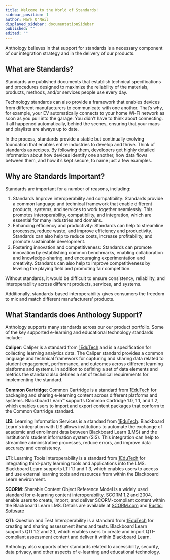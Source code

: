 ```yaml
---
title: Welcome to the World of Standards!
sidebar_position: 1
author: Mark O'Neil
displayed_sidebar: documentationSidebar
published: ""
edited: ""
---
```


Anthology believes in that support for standards is a necessary component of our integration strategy and in the delivery of our products.

## What are Standards?

Standards are published documents that establish technical specifications and procedures designed to maximize the reliability of the materials, products, methods, and/or services people use every day.

Technology standards can also provide a framework that enables devices from different manufacturers to communicate with one another. That’s why, for example, your EV automatically connects to your home Wi-Fi network as soon as you pull into the garage. You didn’t have to think about connecting. It all happened automatically, behind the scenes, ensuring that your maps and playlists are always up to date.

In the process, standards provide a stable but continually evolving foundation that enables entire industries to develop and thrive. Think of standards as recipes. By following them, developers get highly detailed information about how devices identify one another, how data flows between them, and how it’s kept secure, to name just a few examples.

## Why are Standards Important?

Standards are important for a number of reasons, including:

1. Standards Improve interoperability and compatibility: Standards provide a common language and technical framework that enable different products, systems, and services to work together seamlessly. This promotes interoperability, compatibility, and integration, which are essential for many industries and domains.
2. Enhancing efficiency and productivity: Standards can help to streamline processes, reduce waste, and improve efficiency and productivity. Standards can also help to reduce costs, increase profitability, and promote sustainable development.
3. Fostering innovation and competitiveness: Standards can promote innovation by establishing common benchmarks, enabling collaboration and knowledge-sharing, and encouraging experimentation and creativity. Standards can also help to improve competitiveness by leveling the playing field and promoting fair competition.

Without standards, it would be difficult to ensure consistency, reliability, and interoperability across different products, services, and systems.

Additionally, standards-based interoperability gives consumers the freedom to mix and match different manufacturers’ products.

## What Standards does Anthology Support?

Anthology supports many standards across our our product portfolio. Some of the key supported e-learning and educational technology standards include:

**Caliper**: Caliper is a standard from [1EduTech](https://www.1edtech.org) and is a specification for collecting learning analytics data. The Caliper standard provides a common language and technical framework for capturing and sharing data related to student engagement, performance, and outcomes across different learning platforms and systems. In addition to defining a set of data elements and metrics the standard also defines a set of technical requirements for implementing the standard.

**Common Cartridge**: Common Cartridge is a standard from [1EduTech](https://www.1edtech.org) for packaging and sharing e-learning content across different platforms and systems. Blackboard Learn&trade; supports Common Cartridge 1.0, 1.1, and 1.2, which enables users to import and export content packages that conform to the Common Cartridge standard.

**LIS**: Learning Information Services is a standard from [1EduTech](https://www.1edtech.org). Blackboard Learn's integration with LIS allows institutions to automate the exchange of academic and enrollment data between Blackboard Learn (LMS) and the institution's student information system (SIS). This integration can help to streamline administrative processes, reduce errors, and improve data accuracy and consistency.

**LTI**: Learning Tools Interoperability is a standard from [1EduTech](https://www.1edtech.org) for integrating third-party learning tools and applications into the LMS. Blackboard Learn supports LTI 1.1 and 1.3, which enables users to access and use external learning tools and resources from within the Blackboard Learn environment.

**SCORM**: Sharable Content Object Reference Model is a widely used standard for e-learning content interoperability. SCORM 1.2 and 2004, enable users to create, import, and deliver SCORM-compliant content within the Blackboard Learn LMS. Details are available at [SCORM.com](https://scorm.com) and [Rustici Software](https://rusticisoftware.com)

**QTI**: Question and Test Interoperability is a standard from [1EduTech](https://www.1edtech.org) for creating and sharing assessment items and tests. Blackboard Learn supports QTI 1.2 and 2.1, which enables users to create and import QTI-compliant assessment content and deliver it within Blackboard Learn.

Anthology also supports other standards related to accessibility, security, data privacy, and other aspects of e-learning and educational technology.
